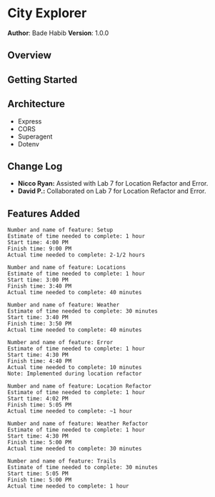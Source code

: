 # City Explorer

**Author**: Bade Habib
**Version**: 1.0.0 

## Overview
<!-- Provide a high level overview of what this application is and why you are building it, beyond the fact that it's an assignment for this class. (i.e. What's your problem domain?) -->

## Getting Started
<!-- What are the steps that a user must take in order to build this app on their own machine and get it running? -->

## Architecture
<!-- Provide a detailed description of the application design. What technologies (languages, libraries, etc) you're using, and any other relevant design information. -->
- Express
- CORS
- Superagent
- Dotenv

## Change Log
<!-- Use this area to document the iterative changes made to your application as each feature is successfully implemented. Use time stamps. Here's an examples:

01-01-2001 4:59pm - Application now has a fully-functional express server, with a GET route for the location resource.

## Credits and Collaborations
<!-- Give credit (and a link) to other people or resources that helped you build this application. -->
- **Nicco Ryan:** Assisted with Lab 7 for Location Refactor and Error.
- **David P.:** Collaborated on Lab 7 for Location Refactor and Error.

## Features Added
```
Number and name of feature: Setup
Estimate of time needed to complete: 1 hour
Start time: 4:00 PM
Finish time: 9:00 PM
Actual time needed to complete: 2-1/2 hours
```

```
Number and name of feature: Locations
Estimate of time needed to complete: 1 hour
Start time: 3:00 PM
Finish time: 3:40 PM
Actual time needed to complete: 40 minutes
```

```
Number and name of feature: Weather
Estimate of time needed to complete: 30 minutes
Start time: 3:40 PM
Finish time: 3:50 PM
Actual time needed to complete: 40 minutes
```

```
Number and name of feature: Error
Estimate of time needed to complete: 1 hour
Start time: 4:30 PM
Finish time: 4:40 PM
Actual time needed to complete: 10 minutes
Note: Implemented during location refactor
```

```
Number and name of feature: Location Refactor
Estimate of time needed to complete: 1 hour
Start time: 4:02 PM
Finish time: 5:05 PM
Actual time needed to complete: ~1 hour
```

```
Number and name of feature: Weather Refactor
Estimate of time needed to complete: 1 hour
Start time: 4:30 PM
Finish time: 5:00 PM
Actual time needed to complete: 30 minutes
```

```
Number and name of feature: Trails
Estimate of time needed to complete: 30 minutes
Start time: 5:05 PM
Finish time: 5:00 PM
Actual time needed to complete: 1 hour
```
